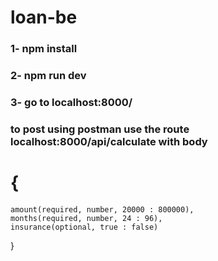 # loan-be

### 1- npm install
### 2- npm run dev
### 3- go to localhost:8000/
### to post using postman use the route localhost:8000/api/calculate with body 
# {
    amount(required, number, 20000 : 800000),
    months(required, number, 24 : 96),
    insurance(optional, true : false)
}
